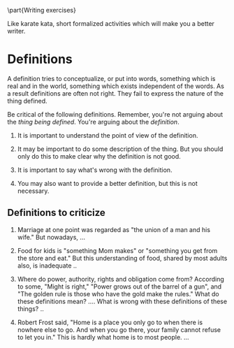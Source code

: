 \part{Writing exercises}

Like karate kata, short formalized activities which will make you a better writer.

# Definitions

A definition tries to conceptualize, or put into words, something which is real and in the world, something which exists independent of the words. As a result definitions are often not right. They fail to express the nature of the thing defined.

Be critical of the following definitions. Remember, you're not arguing about the *thing being defined*. You're arguing about the *definition*.

1. It is important to understand the point of view of the definition.

2. It may be important to do some description of the thing. But you should only do this to make clear why the definition is not good.

3. It is important to say what's wrong with the definition.

3. You may also want to provide a better definition, but this is not necessary.

## Definitions to criticize

1. Marriage at one point was regarded as "the union of a man and his wife." But nowadays, ...

2. Food for kids is "something Mom makes" or "something you get from the store and eat." But this understanding of food, shared by most adults also, is inadequate ..

3. Where do power, authority, rights and obligation come from? According to some, "Might is right," "Power grows out of the barrel of a gun", and "The golden rule is those who have the gold make the rules." What do these definitions mean? .... What is wrong with these definitions of these things? ..

4. Robert Frost said, "Home is a place you only go to when there is nowhere else to go. And when you go there, your family cannot refuse to let you in." This is hardly what home is to most people. ...
